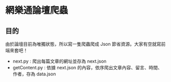 網樂通論壇爬蟲
===

## 目的
由於論壇目前為唯獨狀態，所以寫一隻爬蟲爬成 Json 節省資源。大家有空就寫前端來套吧！
- next.py : 爬出每篇文章的網址並存為 next.json
- getContent.py : 依據 next.json 的內容，依序爬出文章內容、留言、時間、作者，存為 data.json


